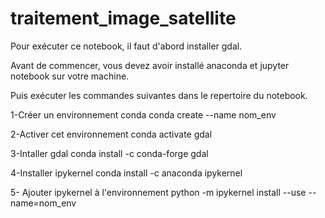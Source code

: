 # traitement_image_satellite

Pour exécuter ce notebook, il faut d'abord installer gdal.

Avant de commencer, vous devez avoir installé anaconda et jupyter notebook sur votre machine.

Puis exécuter les commandes suivantes dans le repertoire du notebook.

1-Créer un environnement conda 
conda create --name nom_env

2-Activer cet environnement
conda activate gdal

3-Intaller gdal
conda install -c conda-forge gdal

4-Installer ipykernel
conda install -c anaconda ipykernel

5- Ajouter ipykernel à l'environnement
python -m ipykernel install --use --name=nom_env